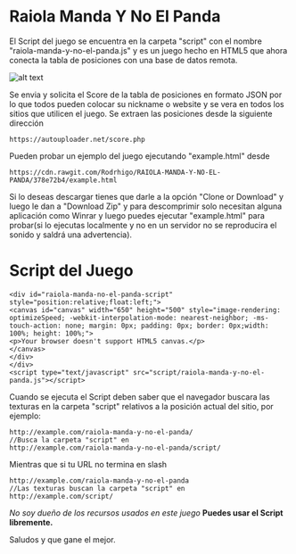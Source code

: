 # Raiola Manda Y No El Panda

El Script del juego se encuentra en la carpeta "script" con el nombre "raiola-manda-y-no-el-panda.js" y es un juego hecho en HTML5 que ahora conecta la tabla de posiciones con una base de datos remota.

![alt text](http://raiolapanda.com/wp-content/uploads/2017/06/panda-google-277x300.png)

Se envia y solicita el Score de la tabla de posiciones en formato JSON por lo que todos pueden colocar su nickname o website y se vera en todos los sitios que utilicen el juego. Se extraen las posiciones desde la siguiente dirección
```
https://autouploader.net/score.php
```

Pueden probar un ejemplo del juego ejecutando "example.html" desde
```
https://cdn.rawgit.com/Rodrhigo/RAIOLA-MANDA-Y-NO-EL-PANDA/378e72b4/example.html
```

Si lo deseas descargar tienes que darle a la opción "Clone or Download" y luego le dan a "Download Zip" y para descomprimir solo necesitan alguna aplicación como Winrar y luego puedes ejecutar "example.html" para probar(si lo ejecutas localmente y no en un servidor no se reproducira el sonido y saldrá una advertencia).

# Script del Juego
```
<div id="raiola-manda-no-el-panda-script" style="position:relative;float:left;">
<canvas id="canvas" width="650" height="500" style="image-rendering: optimizeSpeed; -webkit-interpolation-mode: nearest-neighbor; -ms-touch-action: none; margin: 0px; padding: 0px; border: 0px;width: 100%; height: 100%;">
<p>Your browser doesn't support HTML5 canvas.</p>
</canvas>
</div>
</div>
<script type="text/javascript" src="script/raiola-manda-y-no-el-panda.js"></script>
```

Cuando se ejecuta el Script deben saber que el navegador buscara las texturas en la carpeta "script" relativos a la posición actual del sitio, por ejemplo:
```
http://example.com/raiola-manda-y-no-el-panda/
//Busca la carpeta "script" en
http://example.com/raiola-manda-y-no-el-panda/script/
```

Mientras que si tu URL no termina en slash 
```
http://example.com/raiola-manda-y-no-el-panda
//Las texturas buscan la carpeta "script" en
http://example.com/script/
```

*No soy dueño de los recursos usados en este juego*
**Puedes usar el Script libremente.**

Saludos y que gane el mejor.


